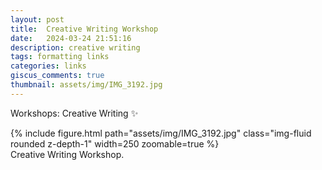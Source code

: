 ```yaml
---
layout: post
title:  Creative Writing Workshop
date:   2024-03-24 21:51:16
description: creative writing
tags: formatting links
categories: links
giscus_comments: true
thumbnail: assets/img/IMG_3192.jpg
---
```

Workshops: Creative Writing :sparkles:

<div class="row mt-3">
    <div class="col-sm mt-3 mt-md-0">
        {% include figure.html path="assets/img/IMG_3192.jpg" class="img-fluid rounded z-depth-1" width=250 zoomable=true %}
    </div>
</div>

<div class="caption">
    Creative Writing Workshop.
</div>
